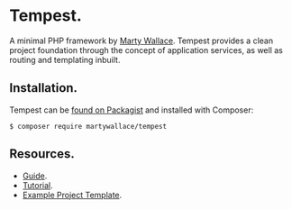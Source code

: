 # Tempest.

A minimal PHP framework by [Marty Wallace](http://martywallace.com). Tempest provides a clean project foundation through the concept of application services, as well as routing and templating inbuilt.

## Installation.

Tempest can be [found on Packagist](https://packagist.org/packages/martywallace/tempest) and installed with Composer:

	$ composer require martywallace/tempest

## Resources.

* [Guide](https://martywallace.com/projects/tempest/guide).
* [Tutorial](https://martywallace.com/projects/tempest/tutorial).
* [Example Project Template](https://github.com/MartyWallace/tempest-template).
